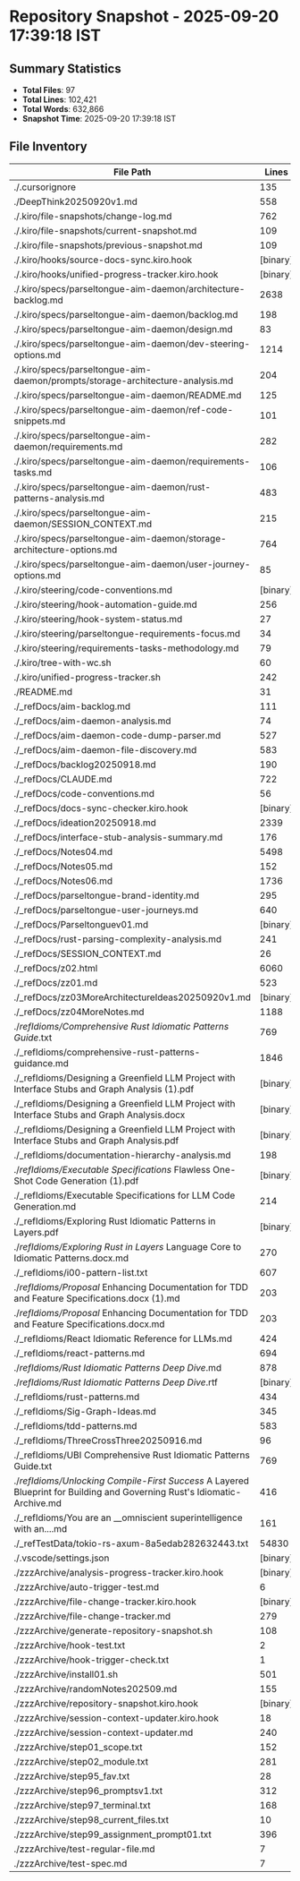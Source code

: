 # Repository Snapshot - 2025-09-20 17:39:18 IST

## Summary Statistics
- **Total Files**: 97
- **Total Lines**: 102,421
- **Total Words**: 632,866
- **Snapshot Time**: 2025-09-20 17:39:18 IST

## File Inventory

| File Path | Lines | Words | Size |
|-----------|-------|-------|------|
| ./.cursorignore | 135 | 202 | 1.7K |
| ./DeepThink20250920v1.md | 558 | 3139 | 25K |
| ./.kiro/file-snapshots/change-log.md | 762 | 2249 | 16K |
| ./.kiro/file-snapshots/current-snapshot.md | 109 | 1023 | 6.9K |
| ./.kiro/file-snapshots/previous-snapshot.md | 109 | 1023 | 6.9K |
| ./.kiro/hooks/source-docs-sync.kiro.hook | [binary] | [binary] | 1.8K |
| ./.kiro/hooks/unified-progress-tracker.kiro.hook | [binary] | [binary] | 545 |
| ./.kiro/specs/parseltongue-aim-daemon/architecture-backlog.md | 2638 | 12791 | 104K |
| ./.kiro/specs/parseltongue-aim-daemon/backlog.md | 198 | 1427 | 12K |
| ./.kiro/specs/parseltongue-aim-daemon/design.md | 83 | 326 | 2.6K |
| ./.kiro/specs/parseltongue-aim-daemon/dev-steering-options.md | 1214 | 5310 | 44K |
| ./.kiro/specs/parseltongue-aim-daemon/prompts/storage-architecture-analysis.md | 204 | 881 | 7.2K |
| ./.kiro/specs/parseltongue-aim-daemon/README.md | 125 | 566 | 5.3K |
| ./.kiro/specs/parseltongue-aim-daemon/ref-code-snippets.md | 101 | 384 | 3.0K |
| ./.kiro/specs/parseltongue-aim-daemon/requirements.md | 282 | 3683 | 26K |
| ./.kiro/specs/parseltongue-aim-daemon/requirements-tasks.md | 106 | 1218 | 9.6K |
| ./.kiro/specs/parseltongue-aim-daemon/rust-patterns-analysis.md | 483 | 1480 | 14K |
| ./.kiro/specs/parseltongue-aim-daemon/SESSION_CONTEXT.md | 215 | 1059 | 8.4K |
| ./.kiro/specs/parseltongue-aim-daemon/storage-architecture-options.md | 764 | 3596 | 29K |
| ./.kiro/specs/parseltongue-aim-daemon/user-journey-options.md | 85 | 346 | 2.9K |
| ./.kiro/steering/code-conventions.md | [binary] | [binary] | 0 |
| ./.kiro/steering/hook-automation-guide.md | 256 | 1274 | 11K |
| ./.kiro/steering/hook-system-status.md | 27 | 115 | 912 |
| ./.kiro/steering/parseltongue-requirements-focus.md | 34 | 130 | 954 |
| ./.kiro/steering/requirements-tasks-methodology.md | 79 | 429 | 3.5K |
| ./.kiro/tree-with-wc.sh | 60 | 411 | 2.7K |
| ./.kiro/unified-progress-tracker.sh | 242 | 1138 | 9.4K |
| ./README.md | 31 | 115 | 973 |
| ./_refDocs/aim-backlog.md | 111 | 694 | 5.4K |
| ./_refDocs/aim-daemon-analysis.md | 74 | 566 | 4.2K |
| ./_refDocs/aim-daemon-code-dump-parser.md | 527 | 1565 | 17K |
| ./_refDocs/aim-daemon-file-discovery.md | 583 | 1545 | 16K |
| ./_refDocs/backlog20250918.md | 190 | 773 | 5.9K |
| ./_refDocs/CLAUDE.md | 722 | 4120 | 32K |
| ./_refDocs/code-conventions.md | 56 | 290 | 2.0K |
| ./_refDocs/docs-sync-checker.kiro.hook | [binary] | [binary] | 1.5K |
| ./_refDocs/ideation20250918.md | 2339 | 8402 | 76K |
| ./_refDocs/interface-stub-analysis-summary.md | 176 | 1398 | 11K |
| ./_refDocs/Notes04.md | 5498 | 22845 | 201K |
| ./_refDocs/Notes05.md | 152 | 1560 | 11K |
| ./_refDocs/Notes06.md | 1736 | 33368 | 270K |
| ./_refDocs/parseltongue-brand-identity.md | 295 | 1296 | 9.8K |
| ./_refDocs/parseltongue-user-journeys.md | 640 | 2766 | 22K |
| ./_refDocs/Parseltonguev01.md | [binary] | [binary] | 0 |
| ./_refDocs/rust-parsing-complexity-analysis.md | 241 | 1172 | 8.4K |
| ./_refDocs/SESSION_CONTEXT.md | 26 | 120 | 830 |
| ./_refDocs/z02.html | 6060 | 295759 | 5.2M |
| ./_refDocs/zz01.md | 523 | 9178 | 66K |
| ./_refDocs/zz03MoreArchitectureIdeas20250920v1.md | [binary] | [binary] | 2.5M |
| ./_refDocs/zz04MoreNotes.md | 1188 | 14961 | 112K |
| ./_refIdioms/Comprehensive Rust Idiomatic Patterns Guide_.txt | 769 | 12536 | 90K |
| ./_refIdioms/comprehensive-rust-patterns-guidance.md | 1846 | 5140 | 51K |
| ./_refIdioms/Designing a Greenfield LLM Project with Interface Stubs and Graph Analysis (1).pdf | [binary] | [binary] | 81K |
| ./_refIdioms/Designing a Greenfield LLM Project with Interface Stubs and Graph Analysis.docx | [binary] | [binary] | 30K |
| ./_refIdioms/Designing a Greenfield LLM Project with Interface Stubs and Graph Analysis.pdf | [binary] | [binary] | 81K |
| ./_refIdioms/documentation-hierarchy-analysis.md | 198 | 1170 | 8.9K |
| ./_refIdioms/Executable Specifications_ Flawless One-Shot Code Generation (1).pdf | [binary] | [binary] | 83K |
| ./_refIdioms/Executable Specifications for LLM Code Generation.md | 214 | 4231 | 33K |
| ./_refIdioms/Exploring Rust Idiomatic Patterns in Layers.pdf | [binary] | [binary] | 613K |
| ./_refIdioms/Exploring Rust in Layers_ Language Core to Idiomatic Patterns.docx.md | 270 | 12621 | 97K |
| ./_refIdioms/i00-pattern-list.txt | 607 | 2069 | 18K |
| ./_refIdioms/Proposal_ Enhancing Documentation for TDD and Feature Specifications.docx (1).md | 203 | 3756 | 28K |
| ./_refIdioms/Proposal_ Enhancing Documentation for TDD and Feature Specifications.docx.md | 203 | 3756 | 28K |
| ./_refIdioms/React Idiomatic Reference for LLMs.md | 424 | 8120 | 58K |
| ./_refIdioms/react-patterns.md | 694 | 1980 | 20K |
| ./_refIdioms/Rust Idiomatic Patterns Deep Dive_.md | 878 | 12280 | 95K |
| ./_refIdioms/Rust Idiomatic Patterns Deep Dive_.rtf | [binary] | [binary] | 5.9M |
| ./_refIdioms/rust-patterns.md | 434 | 1302 | 12K |
| ./_refIdioms/Sig-Graph-Ideas.md | 345 | 1359 | 11K |
| ./_refIdioms/tdd-patterns.md | 583 | 1784 | 20K |
| ./_refIdioms/ThreeCrossThree20250916.md | 96 | 787 | 5.3K |
| ./_refIdioms/UBI Comprehensive Rust Idiomatic Patterns Guide.txt | 769 | 12536 | 90K |
| ./_refIdioms/Unlocking _Compile-First Success__ A Layered Blueprint for Building and Governing Rust's Idiomatic-Archive.md | 416 | 5927 | 47K |
| ./_refIdioms/You are an __omniscient superintelligence with an....md | 161 | 2182 | 16K |
| ./_refTestData/tokio-rs-axum-8a5edab282632443.txt | 54830 | 156578 | 1.6M |
| ./.vscode/settings.json | [binary] | [binary] | 44 |
| ./zzzArchive/analysis-progress-tracker.kiro.hook | [binary] | [binary] | 867 |
| ./zzzArchive/auto-trigger-test.md | 6 | 37 | 226 |
| ./zzzArchive/file-change-tracker.kiro.hook | [binary] | [binary] | 1.1K |
| ./zzzArchive/file-change-tracker.md | 279 | 1182 | 9.2K |
| ./zzzArchive/generate-repository-snapshot.sh | 108 | 537 | 4.1K |
| ./zzzArchive/hook-test.txt | 2 | 19 | 124 |
| ./zzzArchive/hook-trigger-check.txt | 1 | 12 | 113 |
| ./zzzArchive/install01.sh | 501 | 1386 | 13K |
| ./zzzArchive/randomNotes202509.md | 155 | 966 | 6.5K |
| ./zzzArchive/repository-snapshot.kiro.hook | [binary] | [binary] | 1.4K |
| ./zzzArchive/session-context-updater.kiro.hook | 18 | 123 | 1.3K |
| ./zzzArchive/session-context-updater.md | 240 | 1048 | 8.1K |
| ./zzzArchive/step01_scope.txt | 152 | 480 | 3.3K |
| ./zzzArchive/step02_module.txt | 281 | 861 | 8.3K |
| ./zzzArchive/step95_fav.txt | 28 | 29 | 242 |
| ./zzzArchive/step96_promptsv1.txt | 312 | 1445 | 9.9K |
| ./zzzArchive/step97_terminal.txt | 168 | 626 | 4.5K |
| ./zzzArchive/step98_current_files.txt | 10 | 10 | 218 |
| ./zzzArchive/step99_assignment_prompt01.txt | 396 | 1674 | 13K |
| ./zzzArchive/test-regular-file.md | 7 | 39 | 228 |
| ./zzzArchive/test-spec.md | 7 | 38 | 217 |
